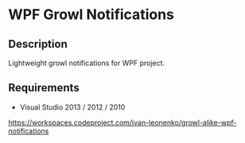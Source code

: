 WPF Growl Notifications
==============

Description
------

Lightweight growl notifications for WPF project.

Requirements
----------------------------------

 - Visual Studio 2013 / 2012 / 2010
 
 https://workspaces.codeproject.com/ivan-leonenko/growl-alike-wpf-notifications
